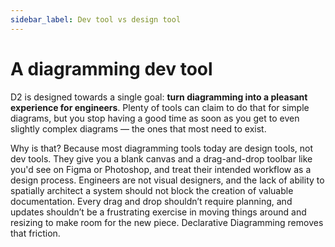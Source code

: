 ```yaml
---
sidebar_label: Dev tool vs design tool
---
```


# A diagramming dev tool

D2 is designed towards a single goal: **turn diagramming into a pleasant experience for
engineers**. Plenty of tools can claim to do that for simple diagrams, but you stop having
a good time as soon as you get to even slightly complex diagrams — the ones that most need
to exist.

Why is that? Because most diagramming tools today are design tools, not dev tools. They
give you a blank canvas and a drag-and-drop toolbar like you'd see on Figma or Photoshop,
and treat their intended workflow as a design process. Engineers are not visual designers,
and the lack of ability to spatially architect a system should not block the creation of
valuable documentation. Every drag and drop shouldn’t require planning, and updates
shouldn’t be a frustrating exercise in moving things around and resizing to make room for
the new piece. Declarative Diagramming removes that friction.
